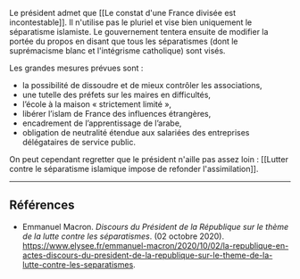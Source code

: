 Le président admet que [[Le constat d'une France divisée est incontestable]]. Il n'utilise pas le pluriel et vise bien uniquement le séparatisme islamiste. Le gouvernement tentera ensuite de modifier la portée du propos en disant que tous les séparatismes (dont le suprémacisme blanc et l'intégrisme catholique) sont visés.

Les grandes mesures prévues sont :

- la possibilité de dissoudre et de mieux contrôler les associations,
- une tutelle des préfets sur les maires en difficultés,
- l’école à la maison « strictement limité »,
- libérer l’islam de France des influences étrangères,
- encadrement de l’apprentissage de l’arabe,
- obligation de neutralité étendue aux salariées des entreprises délégataires de service public.

On peut cependant regretter que le président n'aille pas assez loin : [[Lutter contre le séparatisme islamique impose de refonder l'assimilation]].

---

## Références

- Emmanuel Macron. _Discours du Président de la République sur le thème de la lutte contre les séparatismes_. (02 octobre 2020). https://www.elysee.fr/emmanuel-macron/2020/10/02/la-republique-en-actes-discours-du-president-de-la-republique-sur-le-theme-de-la-lutte-contre-les-separatismes.